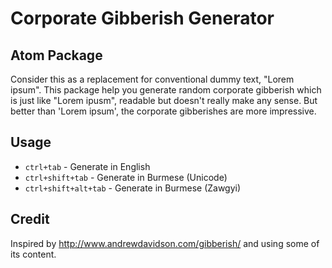 # Corporate Gibberish Generator

## Atom Package
Consider this as a replacement for conventional dummy text, "Lorem ipsum". This package help you generate random corporate gibberish which is just like "Lorem ipusm", readable but doesn't really make any sense. But better than 'Lorem ipsum', the corporate gibberishes are more impressive.

## Usage
 * <code>ctrl+tab</code> - Generate in English
 * <code>ctrl+shift+tab</code> - Generate in Burmese (Unicode)
 * <code>ctrl+shift+alt+tab</code> - Generate in Burmese (Zawgyi)

## Credit
Inspired by http://www.andrewdavidson.com/gibberish/ and using some of its content.
